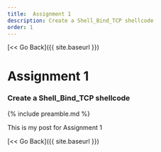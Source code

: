 ```yaml
---
title:  Assignment 1
description: Create a Shell_Bind_TCP shellcode
order: 1
---
```


[&lt;&lt; Go Back]({{ site.baseurl }})

# Assignment 1
### Create a Shell_Bind_TCP shellcode
{% include preamble.md %}

This is my post for Assignment 1

[&lt;&lt; Go Back]({{ site.baseurl }})
